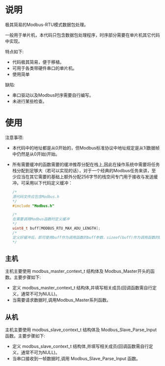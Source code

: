 # 说明

极其简易的Modbus-RTU模式数据包处理。

一般用于单片机，本代码只包含数据包处理程序，时序部分需要在单片机其它代码中实现。

特点如下:

- 代码极其简易，便于移植。
- 可用于各类带硬件串口的单片机。
- 使用简单

缺陷:

- 串口驱动以及Modbus时序需要自行编写。
- 未进行某些检查。

# 使用

注意事项:

- 本代码中的地址都是从0开始的，但Modbus标准协议中地址规定是从1(数据帧中仍然是从0开始)开始。

- 所有需要缓冲的函数需要的缓冲推荐分配在栈上,因此在操作系统中需要将任务栈分配到足够大（若可以实现的话），对于一个经典的Modbus任务来讲，至少应当在其它需要的基础上额外分配256字节的栈空间专门用于接收与发送缓冲。可采用以下代码定义缓冲：

  ```c++
  /*
  源代码文件应包含Modbus.h
  */
  #include "Modbus.h"
  
  /*
  在需要调用Modbus函数时定义缓冲
  */
  uint8_t buff[MODBUS_RTU_MAX_ADU_LENGTH];
  /*
  定义好缓冲后，即可使用buff作为调用函数的buff参数，sizeof(buff)作为调用函数的buff_length参数。
  */
  ```

  

## 主机

主机主要使用 modbus_master_context_t 结构体及 Modbus_Master开头的函数。主要步骤如下:

- 定义 modbus_master_context_t 结构体,并填写相关成员(回调函数需自行定义，通常不可为NULL)。
- 当需要请求数据时,调用Modbus_Master系列函数。

## 从机

主机主要使用 modbus_slave_context_t 结构体及 Modbus_Slave_Parse_Input 函数。主要步骤如下:

- 定义 modbus_slave_context_t 结构体,并填写相关成员(回调函数需自行定义，通常不可为NULL)。
- 当串口接收到一帧数据时,调用 Modbus_Slave_Parse_Input 函数。
